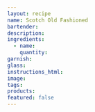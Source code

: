 ```yaml
---
layout: recipe
name: Scotch Old Fashioned
bartender:
description:
ingredients:
  - name:
    quantity:
garnish:
glass:
instructions_html:
image:
tags:
products:
featured: false
---
```

